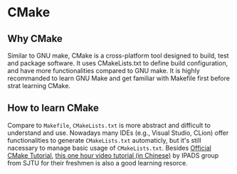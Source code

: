 # CMake 

## Why CMake 

Similar to GNU make, CMake is a cross-platform tool designed to build, test and package software. It uses CMakeLists.txt to define build configuration, and have more functionalities compared to GNU make. It is highly recommanded to learn GNU Make and get familiar with Makefile first before strat learning CMake. 

## How to learn CMake 

Compare to `Makefile`, `CMakeLists.txt` is more abstract and difficult to understand and use. Nowadays many IDEs (e.g., Visual Studio, CLion) offer functionalities to generate `CMakeLists.txt` automaticly, but it's still nacessary to manage basic usage of `CMakeLists.txt`. Besides [Official CMake Tutorial](https://cmake.org/cmake/help/latest/guide/tutorial/index.html), [this one hour video tutorial (in Chinese)](https://www.bilibili.com/video/BV14h41187FZ) by IPADS group from SJTU for their freshmen is also a good learning resorce. 
